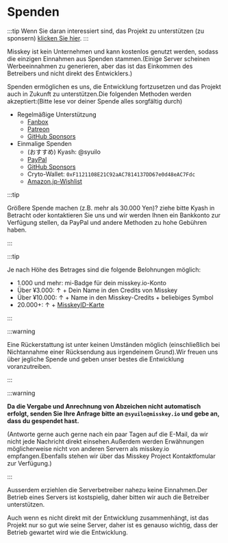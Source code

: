 # Spenden

:::tip
Wenn Sie daran interessiert sind, das Projekt zu unterstützen (zu sponsern) [klicken Sie hier](/docs/become-a-sponsor/).
:::

Misskey ist kein Unternehmen und kann kostenlos genutzt werden, sodass die einzigen Einnahmen aus Spenden stammen.(Einige Server scheinen Werbeeinnahmen zu generieren, aber das ist das Einkommen des Betreibers und nicht direkt des Entwicklers.)

Spenden ermöglichen es uns, die Entwicklung fortzusetzen und das Projekt auch in Zukunft zu unterstützen.Die folgenden Methoden werden akzeptiert:(Bitte lese vor deiner Spende alles sorgfältig durch)

- Regelmäßige Unterstützung
  - [Fanbox](https://syuilo.fanbox.cc/)
  - [Patreon](https://www.patreon.com/syuilo)
  - [GitHub Sponsors](https://github.com/sponsors/misskey-dev)
- Einmalige Spenden
  - (おすすめ) Kyash: @syuilo
  - [PayPal](https://paypal.me/syuilo)
  - [GitHub Sponsors](https://github.com/sponsors/misskey-dev)
  - Cryto-Wallet: `0xF1121108E21C92aAC7814137DD67e0d48eAC7Fdc`
  - [Amazon.jp-Wishlist](https://www.amazon.jp/hz/wishlist/ls/4JG4P6XKX9KD?ref_=wl_share)

:::tip

Größere Spende machen (z.B. mehr als 30.000 Yen)?
ziehe bitte Kyash in Betracht oder kontaktieren Sie uns und wir werden Ihnen ein Bankkonto zur Verfügung stellen, da PayPal und andere Methoden zu hohe Gebühren haben.

:::

:::tip

Je nach Höhe des Betrages sind die folgende Belohnungen möglich:

- 1.000 und mehr: mi-Badge für dein misskey.io-Konto
- Über ¥3.000: ↑ + Dein Name in den Credits von Misskey
- Über ¥10.000: ↑ + Name in den Misskey-Credits + beliebiges Symbol
- 20.000+: ↑ + [MisskeyID-Karte](/docs/mi-card/)

:::

:::warning

Eine Rückerstattung ist unter keinen Umständen möglich (einschließlich bei Nichtannahme einer Rücksendung aus irgendeinem Grund).Wir freuen uns über jegliche Spende und geben unser bestes die Entwicklung voranzutreiben.

:::

:::warning

**Da die Vergabe und Anrechnung von Abzeichen nicht automatisch erfolgt, senden Sie Ihre Anfrage bitte an `@syuilo@misskey.io` und gebe an, dass du gespendet hast.**

(Antworte gerne auch gerne nach ein paar Tagen auf die E-Mail, da wir nicht jede Nachricht direkt einsehen.Außerdem werden Erwähnungen möglicherweise nicht von anderen Servern als misskey.io empfangen.Ebenfalls stehen wir über das Misskey Project Kontaktfomular zur Verfügung.)

:::

Ausserdem erziehlen die Serverbetreiber nahezu keine Einnahmen.Der Betrieb eines Servers ist kostspielig, daher bitten wir auch die Betreiber unterstützen.

Auch wenn es nicht direkt mit der Entwicklung zusammenhängt, ist das Projekt nur so gut wie seine Server, daher ist es genauso wichtig, dass der Betrieb gewartet wird wie die Entwicklung.
